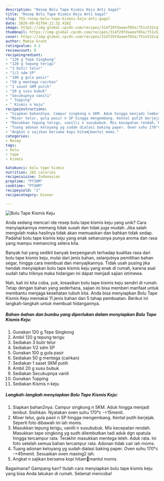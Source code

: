 ```yaml
---
description: "Resep Bolu Tape Kismis Keju Anti Gagal"
title: "Resep Bolu Tape Kismis Keju Anti Gagal"
slug: 755-resep-bolu-tape-kismis-keju-anti-gagal
date: 2020-09-01T04:12:32.426Z
image: https://img-global.cpcdn.com/recipes/314f29fdaaeef85e/751x532cq70/bolu-tape-kismis-keju-foto-resep-utama.jpg
thumbnail: https://img-global.cpcdn.com/recipes/314f29fdaaeef85e/751x532cq70/bolu-tape-kismis-keju-foto-resep-utama.jpg
cover: https://img-global.cpcdn.com/recipes/314f29fdaaeef85e/751x532cq70/bolu-tape-kismis-keju-foto-resep-utama.jpg
author: Mamie Grant
ratingvalue: 4.1
reviewcount: 8
recipeingredient:
- "120 g Tepe Singkong"
- "120 g tepung terigu"
- "3 butir telur"
- "1/2 sdm SP"
- "100 g gula pasir"
- "50 g mentega cairkan"
- "1 saset SKM putih"
- "20 g susu bubuk"
- "Secukupnya vanili"
- " Topping"
- " Kismis n keju"
recipeinstructions:
- "Siapkan bahan2nya. Campur singkong n SKM. Aduk hingga menjadi lembut. Sisihkan. Nyalakan oven suhu 170°c -+15menit."
- "Mixer telur, gula pasir n SP hingga mengembang. Kental putih berjejak. Seperti foto dibawah ini iah moms."
- "Masukkan tepung terigu, vanilli n susububuk. Mix kecepatan rendah. Masukkan tape singkong yg sudh dilembutkan tadi aduk dgn spatula hingga tercampur rata. Terakhir masukkan mentega leleh. Aduk rata. Ini foto setelah semua bahan tercampur rata. Adonan tidak cair iah moms."
- "Tuang adonan keloyang yg sudah dialasi baking paper. Oven suhu 170°c -+45menit. Sesuaikan oven masing2 iah."
- "Angkat n sajikan bersama kopi hitam🙊mantul moms."
categories:
- Resep
tags:
- bolu
- tape
- kismis

katakunci: bolu tape kismis 
nutrition: 282 calories
recipecuisine: Indonesian
preptime: "PT30M"
cooktime: "PT40M"
recipeyield: "2"
recipecategory: Dinner

---
```



![Bolu Tape Kismis Keju](https://img-global.cpcdn.com/recipes/314f29fdaaeef85e/751x532cq70/bolu-tape-kismis-keju-foto-resep-utama.jpg)

Anda sedang mencari ide resep bolu tape kismis keju yang unik? Cara menyiapkannya memang tidak susah dan tidak juga mudah. Jika salah mengolah maka hasilnya tidak akan memuaskan dan bahkan tidak sedap. Padahal bolu tape kismis keju yang enak seharusnya punya aroma dan rasa yang mampu memancing selera kita.

Banyak hal yang sedikit banyak berpengaruh terhadap kualitas rasa dari bolu tape kismis keju, mulai dari jenis bahan, selanjutnya pemilihan bahan segar, hingga cara membuat dan menyajikannya. Tidak usah pusing jika hendak menyiapkan bolu tape kismis keju yang enak di rumah, karena asal sudah tahu triknya maka hidangan ini dapat menjadi sajian istimewa.




Nah, kali ini kita coba, yuk, kreasikan bolu tape kismis keju sendiri di rumah. Tetap dengan bahan yang sederhana, sajian ini bisa memberi manfaat untuk membantu menjaga kesehatan tubuh kita. Anda bisa menyiapkan Bolu Tape Kismis Keju memakai 11 jenis bahan dan 5 tahap pembuatan. Berikut ini langkah-langkah untuk membuat hidangannya.

<!--inarticleads1-->

##### Bahan-bahan dan bumbu yang diperlukan dalam menyiapkan Bolu Tape Kismis Keju:

1. Gunakan 120 g Tepe Singkong
1. Ambil 120 g tepung terigu
1. Sediakan 3 butir telur
1. Sediakan 1/2 sdm SP
1. Gunakan 100 g gula pasir
1. Sediakan 50 g mentega (cairkan)
1. Sediakan 1 saset SKM putih
1. Ambil 20 g susu bubuk
1. Sediakan Secukupnya vanili
1. Gunakan  Topping
1. Sediakan  Kismis n keju




<!--inarticleads2-->

##### Langkah-langkah menyiapkan Bolu Tape Kismis Keju:

1. Siapkan bahan2nya. Campur singkong n SKM. Aduk hingga menjadi lembut. Sisihkan. Nyalakan oven suhu 170°c -+15menit.
1. Mixer telur, gula pasir n SP hingga mengembang. Kental putih berjejak. Seperti foto dibawah ini iah moms.
1. Masukkan tepung terigu, vanilli n susububuk. Mix kecepatan rendah. Masukkan tape singkong yg sudh dilembutkan tadi aduk dgn spatula hingga tercampur rata. Terakhir masukkan mentega leleh. Aduk rata. Ini foto setelah semua bahan tercampur rata. Adonan tidak cair iah moms.
1. Tuang adonan keloyang yg sudah dialasi baking paper. Oven suhu 170°c -+45menit. Sesuaikan oven masing2 iah.
1. Angkat n sajikan bersama kopi hitam🙊mantul moms.




Bagaimana? Gampang kan? Itulah cara menyiapkan bolu tape kismis keju yang bisa Anda lakukan di rumah. Selamat mencoba!
